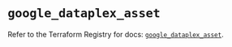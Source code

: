 # `google_dataplex_asset`

Refer to the Terraform Registry for docs: [`google_dataplex_asset`](https://registry.terraform.io/providers/hashicorp/google/6.14.0/docs/resources/dataplex_asset).

